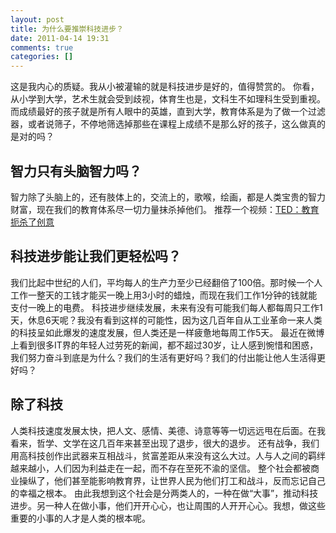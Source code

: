 ```yaml
---
layout: post
title: 为什么要推崇科技进步？
date: 2011-04-14 19:31
comments: true
categories: []
---
```

这是我内心的质疑。我从小被灌输的就是科技进步是好的，值得赞赏的。
你看，从小学到大学，艺术生就会受到歧视，体育生也是，文科生不如理科生受到重视。而成绩最好的孩子就是所有人眼中的英雄，直到大学，教育体系是为了做一个过滤器，或者说筛子，不停地筛选掉那些在课程上成绩不是那么好的孩子，这么做真的是对的吗？

<h2>智力只有头脑智力吗？</h2>
智力除了头脑上的，还有肢体上的，交流上的，歌喉，绘画，都是人类宝贵的智力财富，现在我们的教育体系尽一切力量抹杀掉他们。
推荐一个视频：<a href="http://url.cn/1NHXHU?type=1&amp;from=19&amp;u=chandleryu&amp;s=&amp;f=1">TED：教育扼杀了创意</a>
<h2>科技进步能让我们更轻松吗？</h2>
我们比起中世纪的人们，平均每人的生产力至少已经翻倍了100倍。那时候一个人工作一整天的工钱才能买一晚上用3小时的蜡烛，而现在我们工作1分钟的钱就能支付一晚上的电费。
科技进步继续发展，未来有没有可能我们每人都每周只工作1天，休息6天呢？我没有看到这样的可能性，因为这几百年自从工业革命一来人类的科技呈如此爆发的速度发展，但人类还是一样疲惫地每周工作5天。
最近在微博上看到很多IT界的年轻人过劳死的新闻，都不超过30岁，让人感到惋惜和困惑，我们努力奋斗到底是为什么？我们的生活有更好吗？我们的付出能让他人生活得更好吗？
<h2>除了科技</h2>
人类科技速度发展太快，把人文、感情、美德、诗意等等一切远远甩在后面。在我看来，哲学、文学在这几百年来甚至出现了退步，很大的退步。
还有战争，我们用高科技创作出武器来互相战斗，贫富差距从来没有这么大过。人与人之间的羁绊越来越小，人们因为利益走在一起，而不存在至死不渝的坚信。
整个社会都被商业操纵了，他们甚至能影响教育界，让世界人民为他们打工和战斗，反而忘记自己的幸福之根本。
由此我想到这个社会是分两类人的，一种在做“大事”，推动科技进步。另一种人在做小事，他们开开心心，也让周围的人开开心心。我想，做这些重要的小事的人才是人类的根本呢。
